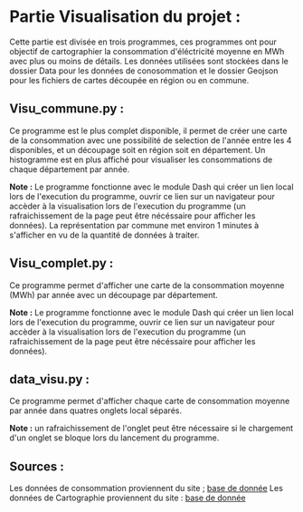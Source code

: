 # Partie Visualisation du projet :

Cette partie est divisée en trois programmes, ces programmes ont pour objectif de cartographier la consommation d'éléctricité moyenne en MWh avec plus ou moins de détails. Les données utilisées sont stockées dans le dossier Data pour les données de conosommation et le dossier Geojson pour les fichiers de cartes découpée en région ou en commune. 

## Visu_commune.py :

Ce programme est le plus complet disponible, il permet de créer une carte de la consommation avec une possibilité de selection de l'année entre les 4 disponibles, et un découpage soit en région soit en département. Un histogramme est en plus affiché pour visualiser les consommations de chaque département par année. 

__Note :__ Le programme fonctionne avec le module Dash qui créer un lien local lors de l'execution du programme, ouvrir ce lien sur un navigateur pour accèder à la visualisation lors de l'execution du programme (un rafraichissement de la page peut être nécéssaire pour afficher les données). La représentation par commune met environ 1 minutes à s'afficher en vu de la quantité de données à traiter. 

## Visu_complet.py :

Ce programme permet d'afficher  une carte de la consommation moyenne (MWh) par année avec un découpage par département. 

__Note :__ Le programme fonctionne avec le module Dash qui créer un lien local lors de l'execution du programme, ouvrir ce lien sur un navigateur pour accèder à la visualisation lors de l'execution du programme (un rafraichissement de la page peut être nécéssaire pour afficher les données).

## data_visu.py :

Ce programme permet d'afficher chaque carte de consommation moyenne par année dans quatres onglets local séparés. 

__Note :__ un rafraichissement de l'onglet peut être nécessaire si le chargement d'un onglet se bloque lors du lancement du programme. 

## Sources :

Les données de consommation proviennent du site ; [base de donnée](https://odre.opendatasoft.com/explore/dataset/eco2mix-national-tr/information/?disjunctive.nature&sort=-date_heure)
Les données de Cartographie proviennent du site : [base de donnée](https://france-geojson.gregoiredavid.fr/)
